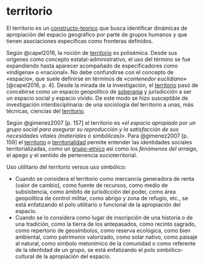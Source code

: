 # territorio

El territorio es un [constructo-teorico](constructo-teorico.md) que busca identificar dinámicas de apropiación del espacio geográfico por parte de grupos humanos y que tienen asociaciones específicas como fronteras definidos.

Según @capel2016, la noción de [territorio](territorio.md) es polisémica. Desde sus orígenes como concepto estatal-administrativo, el uso del término  se fue expandiendo hasta aparecer acompañado de especificadores como «indígena» o «nacional». No debe confundirse con el concepto de «espacio», que suele definirse en términos de *«contenedor euclidiano»* [@capel2016, p. 4]. Desde la mirada de la investigación, el [territorio](territorio.md) pasó de concebirse como un espacio geopolítico de [soberania](soberania.md) y jurisdicción  a ser un espacio social y espacio vivido. De este modo se hizo susceptible de investigación interdisciplinaria: de una sociología del territorio a unas, más técnicas, ciencias del [territorio](territorio.md).

Según @gimenez2007 [p. 157] el territorio es *«el espacio apropiado por un grupo social para asegurar su reproducción y la satisfacción de sus necesidades vitales (materiales o simbólicas)»*. Para @gimenez2007 [p. 159] el [territorio](territorio.md) o [territorialidad](territorialidad.md) permite entender las identidades sociales territorializadas, como un [grupo-etnico](grupo-etnico.md) así como los *fenómenos del arraigo*, el apego y el sentido de pertenencia socioterritorial.

Uso utilitario del territorio versus uso simbólico:

* Cuando se considera el territorio como mercancía generadora de renta (valor de cambio), como fuente de recursos, como medio de subsistencia, como ámbito de jurisdicción del poder, como área geopolítica de control militar, como abrigo y zona de refugio, etc., se está enfatizando el polo utilitario o funcional de la apropiación del espacio.
* Cuando se lo considera como lugar de inscripción de una historia o de una tradición, como la tierra de los antepasados, como recinto sagrado, como repertorio de geosímbolos, como reserva ecológica, como bien ambiental, como patrimonio valorizado, como solar nativo, como paisaje al natural, como símbolo metonímico de la comunidad o como referente de la identidad de un grupo, se está enfatizando el polo simbólico-cultural de la apropiación del espacio.
